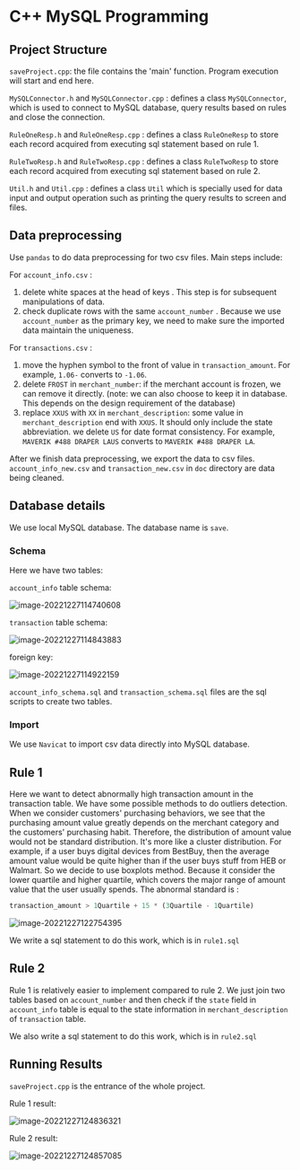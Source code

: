 # C++ MySQL Programming 


## Project Structure

`saveProject.cpp`: the file contains the 'main' function. Program execution will start and end here.

`MySQLConnector.h` and `MySQLConnector.cpp` : defines a class `MySQLConnector`, which is used to connect to MySQL database, query results based on rules and close the connection.

`RuleOneResp.h` and `RuleOneResp.cpp` : defines a class `RuleOneResp` to store each record acquired from executing sql statement based on rule 1. 

`RuleTwoResp.h` and `RuleTwoResp.cpp` : defines a class `RuleTwoResp` to store each record acquired from executing sql statement based on rule 2. 

`Util.h` and `Util.cpp` : defines a class `Util` which is specially used for data input and output operation such as printing the query results to screen and files.

## Data preprocessing

Use `pandas` to do data preprocessing for two csv files. Main steps include:

For `account_info.csv` :

1. delete white spaces at the head of keys . This step is for subsequent manipulations of data. 
2. check duplicate rows with the same `account_number` . Because we use `account_number` as the primary key, we need to make sure the imported data maintain the uniqueness.

For `transactions.csv` :

1. move the hyphen symbol to the front of value in `transaction_amount`. For example, `1.06-` converts to `-1.06`.
2.  delete `FROST` in `merchant_number`: if the merchant account is frozen, we can remove it directly. (note: we can also choose to keep it in database. This depends on the design requirement of the database)
3. replace `XXUS` with `XX` in `merchant_description`: some value in `merchant_description` end with `XXUS`. It should only include the state abbreviation. we delete `US` for date format consistency. For example, `MAVERIK #488 DRAPER LAUS`  converts to `MAVERIK #488 DRAPER LA`.

After we finish data preprocessing, we export the data to csv files. `account_info_new.csv` and `transaction_new.csv` in `doc` directory are data being cleaned.

## Database details

We use local MySQL database. The database name is `save`.

### Schema

Here we have two tables:

`account_info` table schema:

![image-20221227114740608](https://user-images.githubusercontent.com/64528390/209716189-306f1727-dc8d-445b-86d3-15b21792ab95.png)



`transaction` table schema:

![image-20221227114843883](https://user-images.githubusercontent.com/64528390/209716236-bccce83e-9ded-4b4a-bed9-dc2aeb990ad9.png)

foreign key:

![image-20221227114922159](https://user-images.githubusercontent.com/64528390/209716278-42c807e6-037c-4a31-b0b0-276b5e649b63.png)

`account_info_schema.sql` and `transaction_schema.sql` files are the sql scripts to create two tables. 

### Import

We use `Navicat` to import csv data directly into MySQL database.

## Rule 1

Here we want to detect abnormally high transaction amount in the transaction table. We have some possible methods to do outliers detection. When we consider customers' purchasing behaviors, we see that the purchasing amount value greatly depends on the merchant category and the customers' purchasing habit. Therefore, the distribution of amount value would not be standard distribution. It's more like a cluster distribution. For example, if a user buys digital devices from BestBuy, then the average amount value would be quite higher than if the user buys stuff from HEB or Walmart.  So we decide to use boxplots method. Because it consider the lower quartile and higher quartile, which covers the major range of amount value that the user usually spends. The abnormal standard is :

```sql
transaction_amount > 1Quartile + 15 * (3Quartile - 1Quartile)
```

![image-20221227122754395](https://user-images.githubusercontent.com/64528390/209716300-74c8b16f-a3ba-42ce-907d-a594e147d560.png)

We write a sql statement to do this work, which is in `rule1.sql`

## Rule 2

Rule 1 is relatively easier to implement compared to rule 2. We just join two tables based on `account_number` and then check if the `state` field in `account_info` table is equal to the state information in `merchant_description` of `transaction` table. 

We also write a sql statement to do this work, which is in `rule2.sql`  

## Running Results

`saveProject.cpp` is the entrance of the whole project.

Rule 1 result:

![image-20221227124836321](https://user-images.githubusercontent.com/64528390/209716325-e2846605-c0e1-4600-bb64-0164f4d9d442.png)



Rule 2 result:

![image-20221227124857085](https://user-images.githubusercontent.com/64528390/209716354-f8bdee1b-7a2e-418f-bfe8-45f03ce0ebfe.png)





